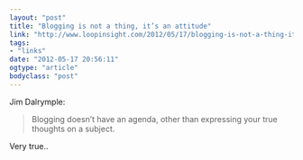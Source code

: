```yaml
---
layout: "post"
title: "Blogging is not a thing, it’s an attitude"
link: "http://www.loopinsight.com/2012/05/17/blogging-is-not-a-thing-its-an-attitude/"
tags: 
- "links"
date: "2012-05-17 20:56:11"
ogtype: "article"
bodyclass: "post"
---
```


Jim Dalrymple:

> Blogging doesn’t have an agenda, other than expressing your true thoughts on a subject.

Very true..